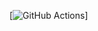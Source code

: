 [![GitHub Actions](https://github.com/sir-edgar/hexlet-pytest/actions/workflows/main.yml/badge.svg)]
